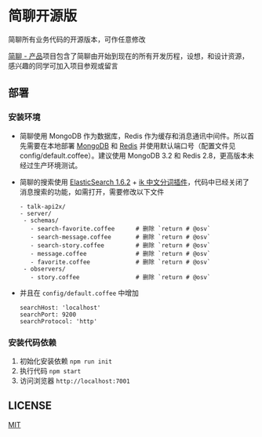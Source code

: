 # 简聊开源版

简聊所有业务代码的开源版本，可作任意修改

[简聊 - 产品](http://tburl.in/c888ede0/)项目包含了简聊由开始到现在的所有开发历程，设想，和设计资源，感兴趣的同学可加入项目参观或留言

## 部署

### 安装环境

- 简聊使用 MongoDB 作为数据库，Redis 作为缓存和消息通讯中间件。所以首先需要在本地部署 [MongoDB](https://www.mongodb.org/) 和 [Redis](http://redis.io/) 并使用默认端口号（配置文件见 config/default.coffee）。建议使用 MongoDB 3.2 和 Redis 2.8，更高版本未经过生产环境测试。
- 简聊的搜索使用 [ElasticSearch 1.6.2](https://www.elastic.co/) + [ik 中文分词插件](https://github.com/medcl/elasticsearch-analysis-ik)，代码中已经关闭了消息搜索的功能，如需打开，需要修改以下文件

  ```
  - talk-api2x/
  - server/
   - schemas/
     - search-favorite.coffee      # 删除 `return # @osv`
     - search-message.coffee       # 删除 `return # @osv`
     - search-story.coffee         # 删除 `return # @osv`
     - message.coffee              # 删除 `return # @osv`
     - favorite.coffee             # 删除 `return # @osv`
   - observers/
     - story.coffee                # 删除 `return # @osv`
  ```

- 并且在 `config/default.coffee` 中增加

  ```
  searchHost: 'localhost'
  searchPort: 9200
  searchProtocol: 'http'
  ```

### 安装代码依赖

1. 初始化安装依赖 `npm run init`
2. 执行代码 `npm start`
3. 访问浏览器 `http://localhost:7001`

## LICENSE

[MIT](./LICENSE)
